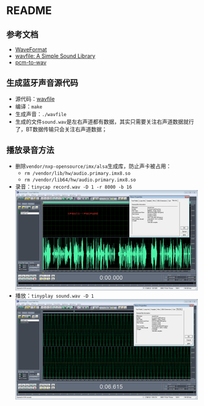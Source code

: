# README

## 参考文档

* [WaveFormat](http://soundfile.sapp.org/doc/WaveFormat/)
* [wavfile: A Simple Sound Library](https://www3.nd.edu/~dthain/courses/cse20211/fall2013/wavfile/)
* [pcm-to-wav](https://github.com/jwhu1024/pcm-to-wav/blob/master/src/wave.c)

## 生成蓝牙声音源代码

* 源代码：[wavfile](wavfile/)
* 编译：`make`
* 生成声音：`./wavfile`
* 生成的文件`sound.wav`是左右声道都有数据，其实只需要关注右声道数据就行了，BT数据传输只会关注右声道数据；

## 播放录音方法

* 删除`vendor/nxp-opensource/imx/alsa`生成库，防止声卡被占用：
  * `rm /vendor/lib/hw/audio.primary.imx8.so`
  * `rm /vendor/lib64/hw/audio.primary.imx8.so`
* 录音：`tinycap record.wav -D 1 -r 8000 -b 16`  
  ![images/BT_record_wav_file_format.png](images/BT_record_wav_file_format.png)
* 播放：`tinyplay sound.wav -D 1`  
  ![images/BT_playback_wav_file_format.png](images/BT_playback_wav_file_format.png)
